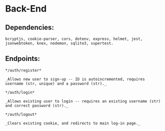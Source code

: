 # Back-End

## Dependencies:

    bcryptjs, cookie-parser, cors, dotenv, express, helmet, jest, jsonwebtoken, knex, nodemon, sqlite3, supertest.


## Endpoints:

    */auth/register*

    _Allows new user to sign-up -- ID is autoincremented, requires username (str, unique) and a password (str)._ 

    */auth/login*

    _Allows existing user to login -- requires an existing username (str) and correct password (str)._

    */auth/logout*

    _Clears existing cookie, and redirects to main log-in page._


